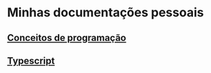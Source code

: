 # Minhas documentações pessoais

## [Conceitos de programação](DodMD/conceitos.md)

## [Typescript](DocMD/typescript.md)
